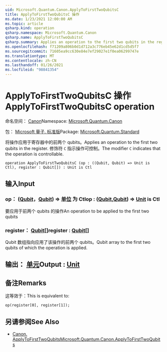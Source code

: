 ```yaml
---
uid: Microsoft.Quantum.Canon.ApplyToFirstTwoQubitsC
title: ApplyToFirstTwoQubitsC 操作
ms.date: 1/23/2021 12:00:00 AM
ms.topic: article
qsharp.kind: operation
qsharp.namespace: Microsoft.Quantum.Canon
qsharp.name: ApplyToFirstTwoQubitsC
qsharp.summary: Applies an operation to the first two qubits in the register. The modifier `C` indicates that the operation is controllable.
ms.openlocfilehash: f71209a806b0d1d712a3c776eb45e62d1cd5d5f7
ms.sourcegitcommit: 71605ea9cc630e84e7ef29027e1f0ea06299747e
ms.translationtype: MT
ms.contentlocale: zh-CN
ms.lasthandoff: 01/26/2021
ms.locfileid: "98841354"
---
```

# <a name="applytofirsttwoqubitsc-operation"></a><span data-ttu-id="2adb9-102">ApplyToFirstTwoQubitsC 操作</span><span class="sxs-lookup"><span data-stu-id="2adb9-102">ApplyToFirstTwoQubitsC operation</span></span>

<span data-ttu-id="2adb9-103">命名空间： [Canon](xref:Microsoft.Quantum.Canon)</span><span class="sxs-lookup"><span data-stu-id="2adb9-103">Namespace: [Microsoft.Quantum.Canon](xref:Microsoft.Quantum.Canon)</span></span>

<span data-ttu-id="2adb9-104">包： [Microsoft 量子. 标准版](https://nuget.org/packages/Microsoft.Quantum.Standard)</span><span class="sxs-lookup"><span data-stu-id="2adb9-104">Package: [Microsoft.Quantum.Standard](https://nuget.org/packages/Microsoft.Quantum.Standard)</span></span>


<span data-ttu-id="2adb9-105">将操作应用于寄存器中的前两个 qubits。</span><span class="sxs-lookup"><span data-stu-id="2adb9-105">Applies an operation to the first two qubits in the register.</span></span>
<span data-ttu-id="2adb9-106">修饰符 `C` 指示操作可控制。</span><span class="sxs-lookup"><span data-stu-id="2adb9-106">The modifier `C` indicates that the operation is controllable.</span></span>

```qsharp
operation ApplyToFirstTwoQubitsC (op : ((Qubit, Qubit) => Unit is Ctl), register : Qubit[]) : Unit is Ctl
```


## <a name="input"></a><span data-ttu-id="2adb9-107">输入</span><span class="sxs-lookup"><span data-stu-id="2adb9-107">Input</span></span>

### <a name="op--qubitqubit--unit--is-ctl"></a><span data-ttu-id="2adb9-108">op： ([Qubit](xref:microsoft.quantum.lang-ref.qubit)，[Qubit](xref:microsoft.quantum.lang-ref.qubit)) => [单位](xref:microsoft.quantum.lang-ref.unit)  为 Ctl</span><span class="sxs-lookup"><span data-stu-id="2adb9-108">op : ([Qubit](xref:microsoft.quantum.lang-ref.qubit),[Qubit](xref:microsoft.quantum.lang-ref.qubit)) => [Unit](xref:microsoft.quantum.lang-ref.unit)  is Ctl</span></span>

<span data-ttu-id="2adb9-109">要应用于前两个 qubits 的操作</span><span class="sxs-lookup"><span data-stu-id="2adb9-109">An operation to be applied to the first two qubits</span></span>


### <a name="register--qubit"></a><span data-ttu-id="2adb9-110">register： [Qubit](xref:microsoft.quantum.lang-ref.qubit)[]</span><span class="sxs-lookup"><span data-stu-id="2adb9-110">register : [Qubit](xref:microsoft.quantum.lang-ref.qubit)[]</span></span>

<span data-ttu-id="2adb9-111">Qubit 数组指向应用了该操作的前两个 qubits。</span><span class="sxs-lookup"><span data-stu-id="2adb9-111">Qubit array to the first two qubits of which the operation is applied.</span></span>



## <a name="output--unit"></a><span data-ttu-id="2adb9-112">输出： [单元](xref:microsoft.quantum.lang-ref.unit)</span><span class="sxs-lookup"><span data-stu-id="2adb9-112">Output : [Unit](xref:microsoft.quantum.lang-ref.unit)</span></span>



## <a name="remarks"></a><span data-ttu-id="2adb9-113">备注</span><span class="sxs-lookup"><span data-stu-id="2adb9-113">Remarks</span></span>

<span data-ttu-id="2adb9-114">这等效于：</span><span class="sxs-lookup"><span data-stu-id="2adb9-114">This is equivalent to:</span></span>

```qsharp
op(register[0], register[1]);
```

## <a name="see-also"></a><span data-ttu-id="2adb9-115">另请参阅</span><span class="sxs-lookup"><span data-stu-id="2adb9-115">See Also</span></span>

- [<span data-ttu-id="2adb9-116">Canon. ApplyToFirstTwoQubits</span><span class="sxs-lookup"><span data-stu-id="2adb9-116">Microsoft.Quantum.Canon.ApplyToFirstTwoQubits</span></span>](xref:Microsoft.Quantum.Canon.ApplyToFirstTwoQubits)